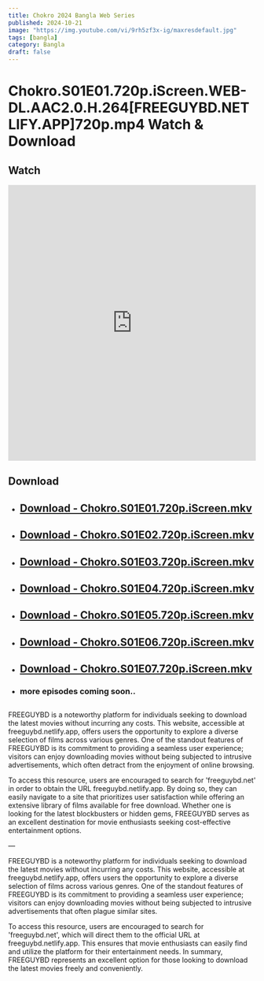 ```yaml
---
title: Chokro 2024 Bangla Web Series
published: 2024-10-21
image: "https://img.youtube.com/vi/9rh5zf3x-ig/maxresdefault.jpg"
tags: [bangla]
category: Bangla
draft: false
---
```




# Chokro.S01E01.720p.iScreen.WEB-DL.AAC2.0.H.264[FREEGUYBD.NETLIFY.APP]720p.mp4 Watch & Download
  
## Watch

<iframe  frameborder="0"  allowfullscreen="true"  scrolling="no"  allow="autoplay;fullscreen"  src="https://freecatv.pages.dev/gdplayer?player=plyr&provider=rand&format=video%2Fmp4&link=https://pixeldrain.com/api/file/3mYGfj2E?download"  style="border:0px #ffffff none;" height="560px" width="100%" allowfullscreen></iframe>

## Download  


* ##  [Download - Chokro.S01E01.720p.iScreen.mkv](https://pixeldrain.com/api/file/3mYGfj2E?download)
* ##  [Download - Chokro.S01E02.720p.iScreen.mkv](https://pixeldrain.com/api/file/ex29EAtr?download)
* ##  [Download - Chokro.S01E03.720p.iScreen.mkv](https://pixeldrain.com/api/file/RhkWuxcJ?download)
* ##  [Download - Chokro.S01E04.720p.iScreen.mkv](https://pixeldrain.com/api/file/ggzrbdHy?download)
* ##  [Download - Chokro.S01E05.720p.iScreen.mkv](https://pixeldrain.com/api/file/bmWu6EU6?download)
* ##  [Download - Chokro.S01E06.720p.iScreen.mkv](https://pixeldrain.com/api/file/9KSR9V1G?download)
* ##  [Download - Chokro.S01E07.720p.iScreen.mkv](https://pixeldrain.com/api/file/DxXTJbUv?download)
* ### more episodes coming soon..

## 
FREEGUYBD is a noteworthy platform for individuals seeking to download the latest movies without incurring any costs. This website, accessible at freeguybd.netlify.app, offers users the opportunity to explore a diverse selection of films across various genres. One of the standout features of FREEGUYBD is its commitment to providing a seamless user experience; visitors can enjoy downloading movies without being subjected to intrusive advertisements, which often detract from the enjoyment of online browsing.

To access this resource, users are encouraged to search for 'freeguybd.net' in order to obtain the URL freeguybd.netlify.app. By doing so, they can easily navigate to a site that prioritizes user satisfaction while offering an extensive library of films available for free download. Whether one is looking for the latest blockbusters or hidden gems, FREEGUYBD serves as an excellent destination for movie enthusiasts seeking cost-effective entertainment options.

—

FREEGUYBD is a noteworthy platform for individuals seeking to download the latest movies without incurring any costs. This website, accessible at freeguybd.netlify.app, offers users the opportunity to explore a diverse selection of films across various genres. One of the standout features of FREEGUYBD is its commitment to providing a seamless user experience; visitors can enjoy downloading movies without being subjected to intrusive advertisements that often plague similar sites.

To access this resource, users are encouraged to search for 'freeguybd.net', which will direct them to the official URL at freeguybd.netlify.app. This ensures that movie enthusiasts can easily find and utilize the platform for their entertainment needs. In summary, FREEGUYBD represents an excellent option for those looking to download the latest movies freely and conveniently.
 
